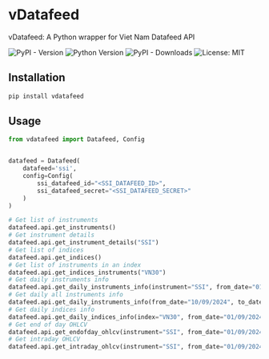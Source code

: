 
# vDatafeed
vDatafeed: A Python wrapper for Viet Nam Datafeed API

![PyPI - Version](https://img.shields.io/pypi/v/vdatafeed)
![Python Version](https://img.shields.io/pypi/pyversions/vdatafeed)
![PyPI - Downloads](https://img.shields.io/pypi/dm/vdatafeed)
![License: MIT](https://img.shields.io/badge/License-MIT-green.svg)

## Installation
```bash
pip install vdatafeed
```

## Usage
```python
from vdatafeed import Datafeed, Config


datafeed = Datafeed(
    datafeed='ssi',
    config=Config(
        ssi_datafeed_id="<SSI_DATAFEED_ID>",
        ssi_datafeed_secret="<SSI_DATAFEED_SECRET>"
    )
)

# Get list of instruments
datafeed.api.get_instruments()
# Get instrument details
datafeed.api.get_instrument_details("SSI")
# Get list of indices
datafeed.api.get_indices()
# Get list of instruments in an index
datafeed.api.get_indices_instruments("VN30")
# Get daily instruments info
datafeed.api.get_daily_instruments_info(instrument="SSI", from_date="01/09/2024", to_date="10/09/2024")  # noqa  # pylint: disable=all
# Get daily all instruments info
datafeed.api.get_daily_instruments_info(from_date="10/09/2024", to_date="10/09/2024")
# Get daily indices info
datafeed.api.get_daily_indices_info(index="VN30", from_date="01/09/2024", to_date="10/09/2024")  # noqa # pylint: disable=all
# Get end of day OHLCV
datafeed.api.get_endofday_ohlcv(instrument="SSI", from_date="01/09/2024", to_date="10/09/2024")  # noqa # pylint: disable=all
# Get intraday OHLCV
datafeed.api.get_intraday_ohlcv(instrument="SSI", from_date="01/09/2024", to_date="10/09/2024")  # noqa # pylint: disable=all
